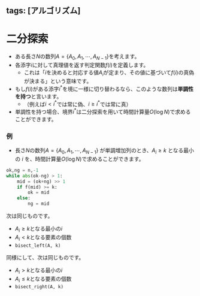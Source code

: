 tags: [アルゴリズム]
---


# 二分探索

* ある長さ$N$の数列$A=\lbrace A_0,A_1,\cdots,A_{N-1}\rbrace$を考えます。
* 各添字$i$に対して真理値を返す判定関数$f(i)$を定義します。
  * これは「$i$を決めると対応する値$A_i$が定まり、その値に基づいて$f(i)$の真偽が決まる」という意味です。
* もし$f(i)$がある添字$i^{\ast}$を境に一様に切り替わるなら、このような数列は**単調性を持つ**と言います。
  * （例えば$i<i^{\ast}$では常に偽、$i\geq i^{\ast}$では常に真）
* 単調性を持つ場合、境界$i^{\ast}$は二分探索を用いて時間計算量$O(\log N)$で求めることができます。

### 例

* 長さ$N$の数列$A=\lbrace A_0,A_1,\cdots,A_{N-1}\rbrace$ が単調増加列のとき、$A_{i} \geq k$ となる最小の $i$ を、時間計算量${O(\log N)}$で求めることができます。

```python
ok,ng = n,-1
while abs(ok-ng) > 1:
    mid = (ok+ng) >> 1
    if f(mid) >= k:
        ok = mid
    else:
        ng = mid
```

次は同じものです。
* $A_i\geq k$となる最小の${i}$
* $A_i< k$となる要素の個数
* `bisect_left(A, k)`

同様にして、次は同じものです。

* $A_i > k$となる最小の$i$
* $A_i \leq k$となる要素の個数
* `bisect_right(A, k)`